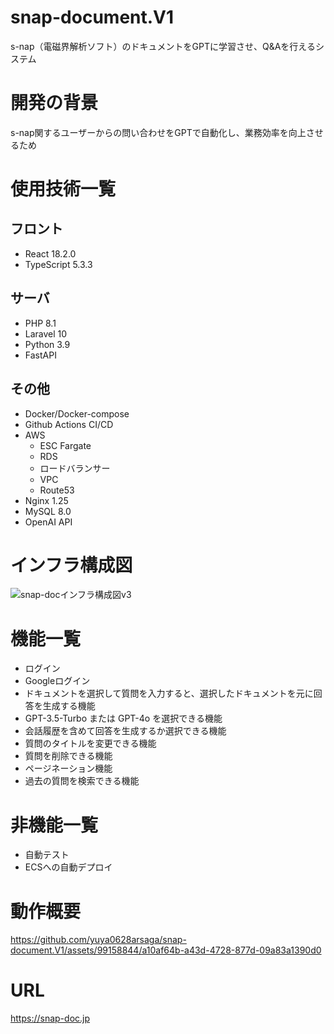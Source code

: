 # snap-document.V1
s-nap（電磁界解析ソフト）のドキュメントをGPTに学習させ、Q&Aを行えるシステム

# 開発の背景
s-nap関するユーザーからの問い合わせをGPTで自動化し、業務効率を向上させるため

# 使用技術一覧
## フロント
- React 18.2.0
- TypeScript 5.3.3
## サーバ
- PHP 8.1
- Laravel 10
- Python 3.9
- FastAPI
## その他
- Docker/Docker-compose
- Github Actions CI/CD
- AWS
  - ESC Fargate
  - RDS
  - ロードバランサー
  - VPC
  - Route53
- Nginx 1.25
- MySQL 8.0
- OpenAI API


# インフラ構成図
![snap-docインフラ構成図v3](https://github.com/yuya0628arsaga/snap-document.V1/assets/99158844/92b5de5f-89c2-4d04-ab97-44e9d09cfd49)

# 機能一覧
- ログイン
- Googleログイン
- ドキュメントを選択して質問を入力すると、選択したドキュメントを元に回答を生成する機能
- GPT-3.5-Turbo または GPT-4o を選択できる機能
- 会話履歴を含めて回答を生成するか選択できる機能
- 質問のタイトルを変更できる機能
- 質問を削除できる機能
- ページネーション機能
- 過去の質問を検索できる機能

# 非機能一覧
- 自動テスト
- ECSへの自動デプロイ

# 動作概要


https://github.com/yuya0628arsaga/snap-document.V1/assets/99158844/a10af64b-a43d-4728-877d-09a83a1390d0




# URL
https://snap-doc.jp
